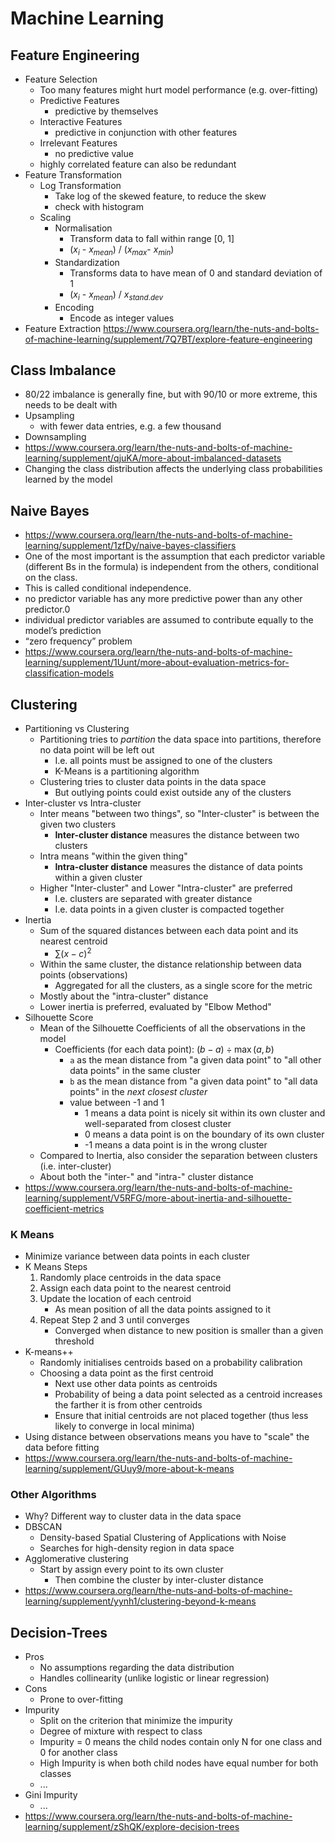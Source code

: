 # Machine Learning

## Feature Engineering

- Feature Selection
  - Too many features might hurt model performance (e.g. over-fitting)
  - Predictive Features
    - predictive by themselves 
  - Interactive Features
    - predictive in conjunction with other features
  - Irrelevant Features
    - no predictive value
  - highly correlated feature can also be redundant
- Feature Transformation
  - Log Transformation
    - Take log of the skewed feature, to reduce the skew
    - check with histogram
  - Scaling
    - Normalisation
      - Transform data to fall within range [0, 1]
      - ($x_i$ - $x_{mean}$) / ($x_{max}$- $x_{min}$)
    - Standardization
      - Transforms data to have mean of 0 and standard deviation of 1
      - ($x_i$ - $x_{mean}$) / $x_{stand.dev}$
    - Encoding
      - Encode as integer values
- Feature Extraction
https://www.coursera.org/learn/the-nuts-and-bolts-of-machine-learning/supplement/7Q7BT/explore-feature-engineering

## Class Imbalance

- 80/22 imbalance is generally fine, but with 90/10 or more extreme, this needs to be dealt with
- Upsampling
  - with fewer data entries, e.g. a few thousand
- Downsampling
- https://www.coursera.org/learn/the-nuts-and-bolts-of-machine-learning/supplement/qjuKA/more-about-imbalanced-datasets
- Changing the class distribution affects the underlying class probabilities learned by the model

## Naive Bayes

- https://www.coursera.org/learn/the-nuts-and-bolts-of-machine-learning/supplement/1zfDy/naive-bayes-classifiers
- One of the most important is the assumption that each predictor variable (different Bs in the formula) is independent from the others,  conditional on the class. 
- This is called conditional independence.
-  no predictor variable has any more predictive power than any other predictor.0 
- individual predictor variables are assumed to contribute equally to the model’s prediction
- “zero frequency” problem
- https://www.coursera.org/learn/the-nuts-and-bolts-of-machine-learning/supplement/1Uunt/more-about-evaluation-metrics-for-classification-models

## Clustering

- Partitioning vs Clustering
  - Partitioning tries to _partition_ the data space into partitions, therefore no data point will be left out
    - I.e. all points must be assigned to one of the clusters
    - K-Means is a partitioning algorithm
  - Clustering tries to cluster data points in the data space
    - But outlying points could exist outside any of the clusters
- Inter-cluster vs Intra-cluster
  - Inter means "between two things", so "Inter-cluster" is between the given two clusters
    - **Inter-cluster distance** measures the distance between two clusters
  - Intra means "within the given thing"
    - **Intra-cluster distance** measures the distance of data points within a given cluster
  - Higher "Inter-cluster" and Lower "Intra-cluster" are preferred
    - I.e. clusters are separated with greater distance
    - I.e. data points in a given cluster is compacted together
- Inertia
  - Sum of the squared distances between each data point and its nearest centroid
    - $\sum (x - c)^2$
  - Within the same cluster, the distance relationship between data points (observations)
    - Aggregated for all the clusters, as a single score for the metric
  - Mostly about the "intra-cluster" distance
  - Lower inertia is preferred, evaluated by "Elbow Method"
- Silhouette Score
  - Mean of the Silhouette Coefficients of all the observations in the model
    - Coefficients (for each data point): $(b - a) \div \max(a, b)$
      - `a` as the mean distance from "a given data point" to "all other data points" in the same cluster
      - `b` as the mean distance from "a given data point" to "all data points" in the _next closest cluster_
      - value between -1 and 1
        - 1 means a data point is nicely sit within its own cluster and well-separated from closest cluster
        - 0 means a data point is on the boundary of its own cluster
        - -1 means a data point is in the wrong cluster
  - Compared to Inertia, also consider the separation between clusters (i.e. inter-cluster)
  - About both the "inter-" and "intra-" cluster distance
- https://www.coursera.org/learn/the-nuts-and-bolts-of-machine-learning/supplement/V5RFG/more-about-inertia-and-silhouette-coefficient-metrics

### K Means

- Minimize variance between data points in each cluster
- K Means Steps
  1. Randomly place centroids in the data space
  2. Assign each data point to the nearest centroid
  3. Update the location of each centroid
     - As mean position of all the data points assigned to it
  4. Repeat Step 2 and 3 until converges
     - Converged when distance to new position is smaller than a given threshold
- K-means++
  - Randomly initialises centroids based on a probability calibration
  - Choosing a data point as the first centroid
    - Next use other data points as centroids
    - Probability of being a data point selected as a centroid increases the farther it is from other centroids
    - Ensure that initial centroids are not placed together (thus less likely to converge in local minima)
- Using distance between observations means you have to "scale" the data before fitting
- https://www.coursera.org/learn/the-nuts-and-bolts-of-machine-learning/supplement/GUuy9/more-about-k-means

### Other Algorithms

- Why? Different way to cluster data in the data space
- DBSCAN
  - Density-based Spatial Clustering of Applications with Noise
  - Searches for high-density region in data space
- Agglomerative clustering
  - Start by assign every point to its own cluster
    - Then combine the cluster by inter-cluster distance
- https://www.coursera.org/learn/the-nuts-and-bolts-of-machine-learning/supplement/yynh1/clustering-beyond-k-means

## Decision-Trees

- Pros
  - No assumptions regarding the data distribution
  - Handles collinearity (unlike logistic or linear regression)
- Cons
  - Prone to over-fitting
- Impurity 
  - Split on the criterion that minimize the impurity
  - Degree of mixture with respect to class
  - Impurity = 0 means the child nodes contain only N for one class and 0 for another class
  - High Impurity is when both child nodes have equal number for both classes
  - ...
- Gini Impurity
  - ...
- https://www.coursera.org/learn/the-nuts-and-bolts-of-machine-learning/supplement/zShQK/explore-decision-trees
